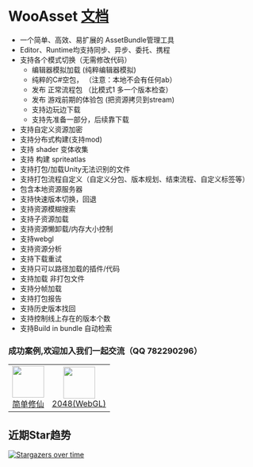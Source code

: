 # WooAsset [文档](https://onclick9927.github.io/2023/05/19/Doc/WooAsset/0-WooAsset-%E7%AE%80%E4%BB%8B)
* 一个简单、高效、易扩展的 AssetBundle管理工具
* Editor、Runtime均支持同步、异步、委托、携程
* 支持各个模式切换（无需修改代码）
  * 编辑器模拟加载         (纯粹编辑器模拟)
  * 纯粹的C#空包，   （注意：本地不会有任何ab）
  * 发布 正常流程包       （比模式1 多一个版本检查）
  * 发布 游戏前期的体验包  (把资源拷贝到stream)
  * 支持边玩边下载
  * 支持先准备一部分，后续靠下载
* 支持自定义资源加密
* 支持分布式构建(支持mod)
* 支持 shader 变体收集
* 支持 构建 spriteatlas
* 支持打包/加载Unity无法识别的文件
* 支持打包流程自定义（自定义分包、版本规划、结束流程、自定义标签等）
* 包含本地资源服务器
* 支持快速版本切换，回退
* 支持资源模糊搜索
* 支持子资源加载
* 支持资源懒卸载/内存大小控制
* 支持webgl
* 支持资源分析
* 支持下载重试
* 支持只可以路径加载的插件/代码
* 支持加载 非打包文件
* 支持分帧加载
* 支持打包报告
* 支持历史版本找回
* 支持控制线上存在的版本个数
* 支持Build in bundle 自动检索


### 成功案例,欢迎加入我们一起交流（QQ 782290296）

<table>
<tr>
    <td>
      <div align="center">
        <image src="http://yxwlgame.com/wp-content/uploads/2023/07/游戏图标.png" style="width:64px;height:64px;"></image>
        <br>
        <a  href="http://yxwlgame.com/simplexx_home/" target="_blank">简单修仙</a>
      </div>
    </td>

  <td>
      <div align="center">
        <image src="https://th.bing.com/th/id/R.e68d80c70ca45c44ea217a68ff86a503?rik=GkQ%2f8Xmj8aCl0g&riu=http%3a%2f%2fdl2.macupdate.com%2fimages%2ficons256%2f50935.png%3fd%3d1488812134&ehk=ydydaOKc6mymv%2besMTpLOWhduM0mMoIAg%2bv5gsgS4EI%3d&risl=&pid=ImgRaw&r=0" style="width:64px;height:64px;"></image>
        <br>
        <a  href="http://yxwlgame.com/2048/2048/" target="_blank">2048(WebGL)</a>
      </div>
    </td>
</tr>
</table>

## 近期Star趋势
[![Stargazers over time](https://starchart.cc/OnClick9927/WooAsset.svg)](https://starchart.cc/OnClick9927/WooAsset)
